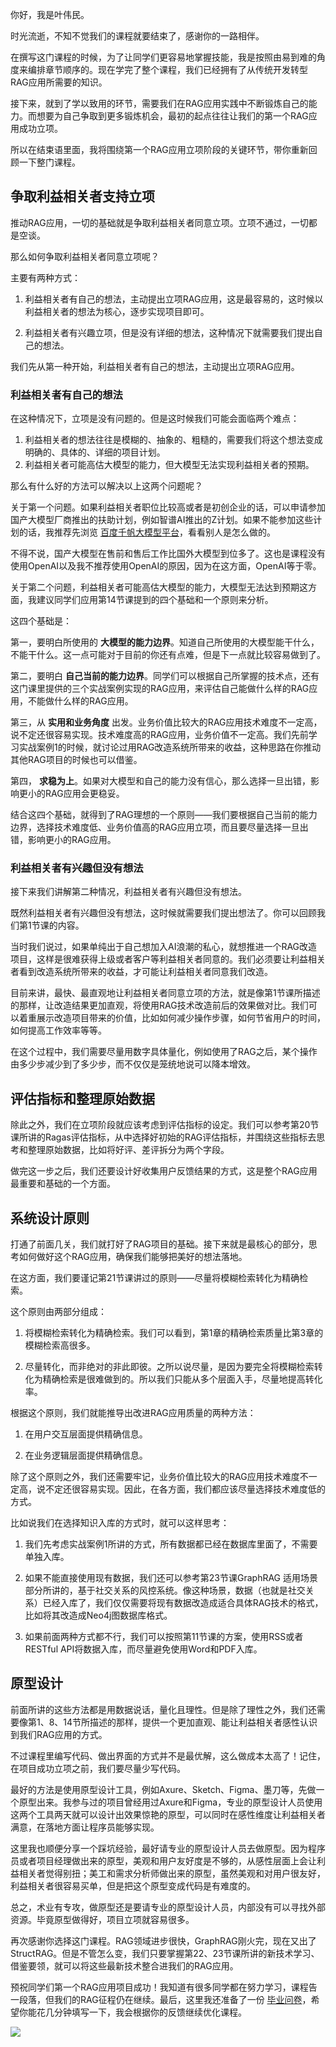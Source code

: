 你好，我是叶伟民。

时光流逝，不知不觉我们的课程就要结束了，感谢你的一路相伴。

在撰写这门课程的时候，为了让同学们更容易地掌握技能，我是按照由易到难的角度来编排章节顺序的。现在学完了整个课程，我们已经拥有了从传统开发转型RAG应用所需要的知识。

接下来，就到了学以致用的环节，需要我们在RAG应用实践中不断锻炼自己的能力。而想要为自己争取到更多锻炼机会，最初的起点往往让我们的第一个RAG应用成功立项。

所以在结束语里面，我将围绕第一个RAG应用立项阶段的关键环节，带你重新回顾一下整门课程。

## 争取利益相关者支持立项

推动RAG应用，一切的基础就是争取利益相关者同意立项。立项不通过，一切都是空谈。

那么如何争取利益相关者同意立项呢？

主要有两种方式：

1. 利益相关者有自己的想法，主动提出立项RAG应用，这是最容易的，这时候以利益相关者的想法为核心，逐步实现项目即可。

2. 利益相关者有兴趣立项，但是没有详细的想法，这种情况下就需要我们提出自己的想法。


我们先从第一种开始，利益相关者有自己的想法，主动提出立项RAG应用。

### 利益相关者有自己的想法

在这种情况下，立项是没有问题的。但是这时候我们可能会面临两个难点：

1. 利益相关者的想法往往是模糊的、抽象的、粗糙的，需要我们将这个想法变成明确的、具体的、详细的项目计划。
2. 利益相关者可能高估大模型的能力，但大模型无法实现利益相关者的预期。

那么有什么好的方法可以解决以上这两个问题呢？

关于第一个问题。如果利益相关者职位比较高或者是初创企业的话，可以申请参加国产大模型厂商推出的扶助计划，例如智谱AI推出的Z计划。如果不能参加这些计划的话，我推荐先浏览 [百度千帆大模型平台](https://qianfan.cloud.baidu.com/)，看看别人是怎么做的。

不得不说，国产大模型在售前和售后工作比国外大模型到位多了。这也是课程没有使用OpenAI以及我不推荐使用OpenAI的原因，因为在这方面，OpenAI等于零。

关于第二个问题，利益相关者可能高估大模型的能力，大模型无法达到预期这方面，我建议同学们应用第14节课提到的四个基础和一个原则来分析。

这四个基础是：

第一，要明白所使用的 **大模型的能力边界**。知道自己所使用的大模型能干什么，不能干什么。这一点可能对于目前的你还有点难，但是下一点就比较容易做到了。

第二，要明白 **自己当前的能力边界**。同学们可以根据自己所掌握的技术点，还有这门课里提供的三个实战案例实现的RAG应用，来评估自己能做什么样的RAG应用，不能做什么样的RAG应用。

第三，从 **实用和业务角度** 出发。业务价值比较大的RAG应用技术难度不一定高，说不定还很容易实现。技术难度高的RAG应用，业务价值不一定高。我们先前学习实战案例1的时候，就讨论过用RAG改造系统所带来的收益，这种思路在你推动其他RAG项目的时候也可以借鉴。

第四， **求稳为上**。如果对大模型和自己的能力没有信心，那么选择一旦出错，影响更小的RAG应用会更稳妥。

结合这四个基础，就得到了RAG理想的一个原则——我们要根据自己当前的能力边界，选择技术难度低、业务价值高的RAG应用立项，而且要尽量选择一旦出错，影响更小的RAG应用。

### 利益相关者有兴趣但没有想法

接下来我们讲解第二种情况，利益相关者有兴趣但没有想法。

既然利益相关者有兴趣但没有想法，这时候就需要我们提出想法了。你可以回顾我们第1节课的内容。

当时我们说过，如果单纯出于自己想加入AI浪潮的私心，就想推进一个RAG改造项目，这样是很难获得上级或者客户等利益相关者同意的。我们必须要让利益相关者看到改造系统所带来的收益，才可能让利益相关者同意我们改造。

目前来讲，最快、最直观地让利益相关者同意立项的方法，就是像第1节课所描述的那样，让改造结果更加直观，将使用RAG技术改造前后的效果做对比。我们可以着重展示改造项目带来的价值，比如如何减少操作步骤，如何节省用户的时间，如何提高工作效率等等。

在这个过程中，我们需要尽量用数字具体量化，例如使用了RAG之后，某个操作由多少步减少到了多少步，而不仅仅是笼统地说可以降本增效。

## 评估指标和整理原始数据

除此之外，我们在立项阶段就应该考虑到评估指标的设定。我们可以参考第20节课所讲的Ragas评估指标，从中选择好初始的RAG评估指标，并围绕这些指标去思考和整理原始数据，比如将好评、差评拆分为两个字段。

做完这一步之后，我们还要设计好收集用户反馈结果的方式，这是整个RAG应用最重要和基础的一个方面。

## 系统设计原则

打通了前面几关，我们就打好了RAG项目的基础。接下来就是最核心的部分，思考如何做好这个RAG应用，确保我们能够把美好的想法落地。

在这方面，我们要谨记第21节课讲过的原则——尽量将模糊检索转化为精确检索。

这个原则由两部分组成：

1. 将模糊检索转化为精确检索。我们可以看到，第1章的精确检索质量比第3章的模糊检索高很多。

2. 尽量转化，而非绝对的非此即彼。之所以说尽量，是因为要完全将模糊检索转化为精确检索是很难做到的。所以我们只能从多个层面入手，尽量地提高转化率。


根据这个原则，我们就能推导出改进RAG应用质量的两种方法：

1. 在用户交互层面提供精确信息。

2. 在业务逻辑层面提供精确信息。


除了这个原则之外，我们还需要牢记，业务价值比较大的RAG应用技术难度不一定高，说不定还很容易实现。因此，在各方面，我们都应该尽量选择技术难度低的方式。

比如说我们在选择知识入库的方式时，就可以这样思考：

1. 我们先考虑实战案例1所讲的方式，所有数据都已经在数据库里面了，不需要单独入库。

2. 如果不能直接使用现有数据，我们还可以参考第23节课GraphRAG 适用场景部分所讲的，基于社交关系的风控系统。像这种场景，数据（也就是社交关系）已经入库了，我们仅仅需要将现有数据改造成适合具体RAG技术的格式，比如将其改造成Neo4j图数据库格式。

3. 如果前面两种方式都不行，我们可以按照第11节课的方案，使用RSS或者RESTful API将数据入库，而尽量避免使用Word和PDF入库。


## 原型设计

前面所讲的这些方法都是用数据说话，量化且理性。但是除了理性之外，我们还需要像第1、8、14节所描述的那样，提供一个更加直观、能让利益相关者感性认识到我们RAG应用的方式。

不过课程里编写代码、做出界面的方式并不是最优解，这么做成本太高了！记住，在项目成功立项之前，我们要尽量少写代码。

最好的方法是使用原型设计工具，例如Axure、Sketch、Figma、墨刀等，先做一个原型出来。我参与过的项目曾经用过Axure和Figma，专业的原型设计人员使用这两个工具两天就可以设计出效果惊艳的原型，可以同时在感性维度让利益相关者满意，在落地方面让程序员能够实现。

这里我也顺便分享一个踩坑经验，最好请专业的原型设计人员去做原型。因为程序员或者项目经理做出来的原型，美观和用户友好度是不够的，从感性层面上会让利益相关者觉得别扭；美工和需求分析师做出来的原型，虽然美观和对用户很友好，利益相关者很容易买单，但是把这个原型变成代码是有难度的。

总之，术业有专攻，做原型还是要请专业的原型设计人员，内部没有可以寻找外部资源。毕竟原型做得好，项目立项就容易很多。

再次感谢你选择这门课程。RAG领域进步很快，GraphRAG刚火完，现在又出了StructRAG。但是不管怎么变，我们只要掌握第22、23节课所讲的新技术学习、借鉴要领，就可以将这些最新技术整合进我们的RAG应用。

预祝同学们第一个RAG应用项目成功！我知道有很多同学都在努力学习，课程告一段落，但我们的RAG征程仍在继续。最后，这里我还准备了一份 [毕业问卷](https://jsj.top/f/P1RWMj)，希望你能花几分钟填写一下，我会根据你的反馈继续优化课程。

[![](https://static001.geekbang.org/resource/image/d8/1a/d8832a8df94276cd2ac95d98465e9a1a.jpg?wh=1142x801)](https://jsj.top/f/P1RWMj)
